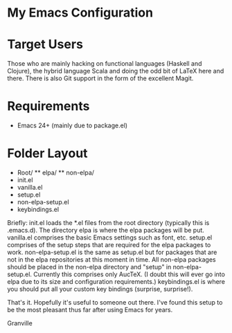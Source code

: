 My Emacs Configuration
======================

# Target Users

Those who are mainly hacking on functional languages (Haskell and Clojure), the hybrid
language Scala and doing the odd bit of LaTeX here and there. There is also Git
support in the form of the excellent Magit.

# Requirements

* Emacs 24+ (mainly due to package.el)

# Folder Layout

* Root/
** elpa/
** non-elpa/
* init.el
* vanilla.el 
* setup.el
* non-elpa-setup.el
* keybindings.el

Briefly: init.el loads the *.el files from the root directory (typically this is
.emacs.d). The directory elpa is where the elpa packages will be put. vanilla.el
comprises the basic Emacs settings such as font, etc. setup.el comprises of the
setup steps that are required for the elpa packages to work. non-elpa-setup.el
is the same as setup.el but for packages that are not in the elpa repositories
at this moment in time. All non-elpa packages should be placed in the non-elpa
directory and "setup" in non-elpa-setup.el. Currently this comprises only
AucTeX. (I doubt this will ever go into elpa due to its size and configuration
requirements.) keybindings.el is where you should put all your custom key
bindings (surprise, surprise!).

That's it. Hopefully it's useful to someone out there. I've found this setup to
be the most pleasant thus far after using Emacs for years.



Granville
